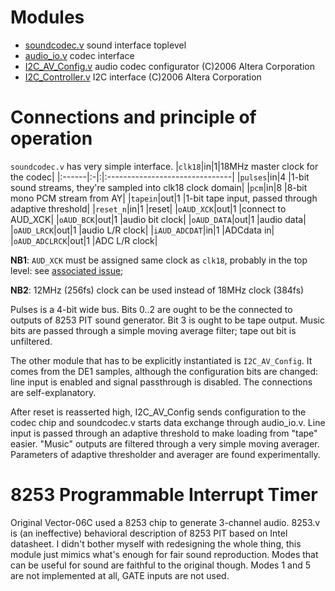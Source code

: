 # Modules #

  * [soundcodec.v](http://vector06cc.googlecode.com/svn/trunk/src/DE1/soundcodec.v) sound interface toplevel
  * [audio\_io.v](http://vector06cc.googlecode.com/svn/trunk/src/DE1/audio_io.v) codec interface
  * [I2C\_AV\_Config.v](http://vector06cc.googlecode.com/svn/trunk/src/DE1/I2C_AV_Config.v) audio codec configurator (C)2006 Altera Corporation
  * [I2C\_Controller.v](http://vector06cc.googlecode.com/svn/trunk/src/DE1/I2C_Controller.v) I2C interface (C)2006 Altera Corporation

# Connections and principle of operation #

`soundcodec.v` has very simple interface.
|`clk18`|in|1|18MHz master clock for the codec|
|:------|:-|:|:-------------------------------|
|`pulses`|in|4 |1-bit sound streams, they're sampled into clk18 clock domain|
|`pcm`|in|8 |8-bit mono PCM stream from AY|
|`tapein`|out|1 |1-bit tape input, passed through adaptive threshold|
|`reset_n`|in|1 |reset|
|`oAUD_XCK`|out|1 |connect to AUD\_XCK|
|`oAUD_BCK`|out|1 |audio bit clock|
|`oAUD_DATA`|out|1 |audio data|
|`oAUD_LRCK`|out|1 |audio L/R clock|
|`iAUD_ADCDAT`|in|1 |ADCdata in|
|`oAUD_ADCLRCK`|out|1 |ADC L/R clock|

**NB1**: `AUD_XCK` must be assigned same clock as `clk18`, probably in the top level: see [associated issue](http://code.google.com/p/vector06cc/issues/detail?id=9);

**NB2**: 12MHz (256fs) clock can be used instead of 18MHz clock (384fs)

Pulses is a 4-bit wide bus. Bits 0..2 are ought to be the connected to outputs of 8253 PIT sound generator. Bit 3 is ought to be tape output. Music bits are passed through a simple moving average filter; tape out bit is unfiltered.

The other module that has to be explicitly instantiated is `I2C_AV_Config`. It comes from the DE1 samples, although the configuration bits are changed: line input is enabled and signal passthrough is disabled. The connections are self-explanatory.

After reset is reasserted high, I2C\_AV\_Config sends configuration to the codec chip and soundcodec.v starts data exchange through audio\_io.v. Line input is passed through an adaptive threshold to make loading from "tape" easier. "Music" outputs are filtered through a very simple moving averager. Parameters of adaptive thresholder and averager are found experimentally.

# 8253 Programmable Interrupt Timer #
Original Vector-06C used a 8253 chip to generate 3-channel audio. 8253.v is (an ineffective) behavioral description of 8253 PIT based on Intel datasheet. I didn't bother myself with redesigning the whole thing, this module just mimics what's enough for fair sound reproduction. Modes that can be useful for sound are faithful to the original though. Modes 1 and 5 are not implemented at all, GATE inputs are not used.